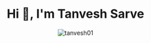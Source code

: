 <h1 align="center">Hi 👋, I'm Tanvesh Sarve </h1>
<p align="center"> <img src="https://komarev.com/ghpvc/?username=tanvesh01" alt="tanvesh01" /> </p>
